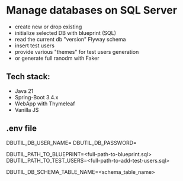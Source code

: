 # Manage databases on SQL Server
- create new or drop existing
- initialize selected DB with blueprint (SQL)
- read the current db "version" Flyway schema
- insert test users
- provide various "themes" for test users generation
- or generate full ranodm with Faker

Tech stack: 
----------
- Java 21
- Spring-Boot 3.4.x
- WebApp with Thymeleaf
- Vanilla JS

.env file
----------
DBUTIL_DB_USER_NAME=<db-user>
DBUTIL_DB_PASSWORD=<db-password>

DBUTIL_PATH_TO_BLUEPRINT=<full-path-to-blueprint.sql>
DBUTIL_PATH_TO_TEST_USERS=<full-path-to-add-test-users.sql>

DBUTIL_DB_SCHEMA_TABLE_NAME=<schema_table_name>
